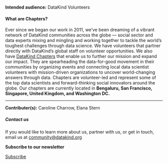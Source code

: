 




**Intended audience:**
DataKind Volunteers






#### What are Chapters?


Ever since we began our work in 2011, we’ve been dreaming of a vibrant network of DataKind communities across the globe — social sector and data experts mixing and mingling and working together to tackle the world’s toughest challenges through data science. We have volunteers that partner directly with DataKind’s global staff on volunteer opportunities. We also have [DataKind Chapters](https://www.datakind.org/join-us/our-community/) that enable us to further our mission and expand our impact. They are spearheading the data\-for\-good movement in their communities by organizing events and connecting local data scientist volunteers with mission\-driven organizations to uncover world\-changing answers through data. Chapters are volunteer\-led and represent some of the top data scientists and forward\-thinking social innovators around the globe. Our chapters are currently located in **Bengaluru, San Francisco, Singapore, United Kingdom, and Washington DC.**




---


 **Contributer(s):** Caroline Charrow, Elana Stern







##### Contact us


If you would like to learn more about us, partner with us, or get in touch, email us at community@datakind.org



 
**Subscribe to our newsletter**
  

[Subscribe](https://www.datakind.org/subscribe/)




